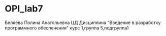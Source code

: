 # OPI_lab7
Беляева
Полина
Анатольевна
ЦД
Дисциплина "Введение в разработку программного обеспечения"
курс 1,группа 5,подгруппа1
